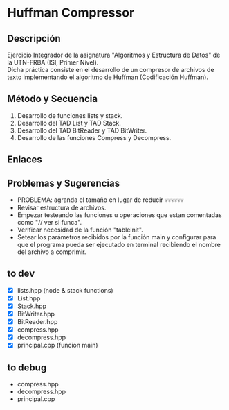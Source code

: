 
# Huffman Compressor

## Descripción

Ejercicio Integrador de la asignatura "Algoritmos y Estructura de Datos" de la UTN-FRBA (ISI, Primer Nivel).
</br>
Dicha práctica consiste en el desarrollo de un compresor de archivos de texto implementando el algoritmo de Huffman (Codificación Huffman).

## Método y Secuencia

1. Desarrollo de funciones lists y stack.
2. Desarrollo del TAD List y TAD Stack.
3. Desarrollo del TAD BitReader y TAD BitWriter.
4. Desarrollo de las funciones Compress y Decompress.

## Enlaces

## Problemas y Sugerencias

* PROBLEMA: agranda el tamaño en lugar de reducir 💀💀💀💀💀💀
* Revisar estructura de archivos.
* Empezar testeando las funciones u operaciones que estan comentadas como "// ver si funca".
* Verificar necesidad de la función "tableInit".
* Setear los parámetros recibidos por la función main y configurar para que el programa pueda ser ejecutado en terminal recibiendo el nombre del archivo a comprimir.

## to dev

* [x] lists.hpp (node & stack functions)
* [x] List.hpp
* [x] Stack.hpp
* [x] BitWriter.hpp
* [x] BitReader.hpp
* [x] compress.hpp
* [x] decompress.hpp
* [x] principal.cpp (funcion main)

## to debug

* compress.hpp
* decompress.hpp
* principal.cpp
